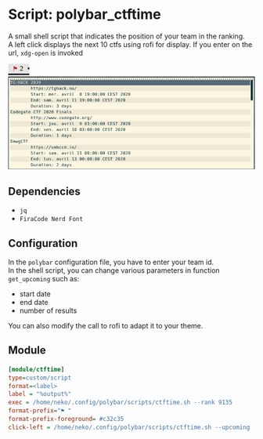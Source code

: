 # Script: polybar_ctftime

A small shell script that indicates the position of your team in the ranking.  
A left click displays the next 10 ctfs using rofi for display. If you enter on the url, `xdg-open` is invoked

![screenshots](screenshots/1.png)  
![screenshots](screenshots/2.png)  

## Dependencies
* `jq`
* `FiraCode Nerd Font`

## Configuration
In the `polybar` configuration file, you have to enter your team id.  
In the shell script, you can change various parameters in function `get_upcoming` such as:  
* start date
* end date
* number of results

You can also modify the call to rofi to adapt it to your theme.  
## Module

```ini
[module/ctftime]
type=custom/script
format=<label>
label = "%output%"
exec = /home/neko/.config/polybar/scripts/ctftime.sh --rank 9135
format-prefix="⚑ "
format-prefix-foreground= #c32c35
click-left = /home/neko/.config/polybar/scripts/ctftime.sh --upcoming
```
